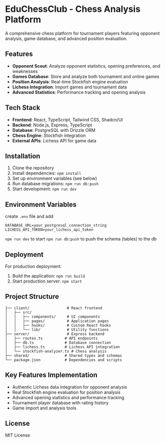 # EduChessClub - Chess Analysis Platform

A comprehensive chess platform for tournament players featuring opponent analysis, game database, and advanced position evaluation.

## Features

- **Opponent Scout**: Analyze opponent statistics, opening preferences, and weaknesses
- **Games Database**: Store and analyze both tournament and online games
- **Position Analysis**: Real-time Stockfish engine evaluation
- **Lichess Integration**: Import games and tournament data
- **Advanced Statistics**: Performance tracking and opening analysis

## Tech Stack

- **Frontend**: React, TypeScript, Tailwind CSS, Shadcn/UI
- **Backend**: Node.js, Express, TypeScript
- **Database**: PostgreSQL with Drizzle ORM
- **Chess Engine**: Stockfish integration
- **External APIs**: Lichess API for game data

## Installation

1. Clone the repository
2. Install dependencies: `npm install`
3. Set up environment variables (see below)
4. Run database migrations: `npm run db:push`
5. Start development: `npm run dev`

## Environment Variables
create `.env` file and add
```
DATABASE_URL=your_postgresql_connection_string
LICHESS_API_TOKEN=your_lichess_api_token
```


`npm run dev` to start
`npm run db:push` to push the schema (tables) to the db

## Deployment

For production deployment:

1. Build the application: `npm run build`
2. Start production server: `npm start`

## Project Structure

```
├── client/                 # React frontend
│   ├── src/
│   │   ├── components/     # UI components
│   │   ├── pages/          # Application pages
│   │   ├── hooks/          # Custom React hooks
│   │   └── lib/            # Utility functions
├── server/                 # Express backend
│   ├── routes.ts          # API endpoints
│   ├── db.ts              # Database connection
│   ├── lichess.ts         # Lichess API integration
│   └── stockfish-analyzer.ts # Chess analysis
├── shared/                # Shared types and schemas
└── package.json           # Dependencies and scripts
```

## Key Features Implementation

- Authentic Lichess data integration for opponent analysis
- Real Stockfish engine evaluation for position analysis
- Advanced opening statistics and performance tracking
- Tournament player database with rating history
- Game import and analysis tools

## License

MIT License
